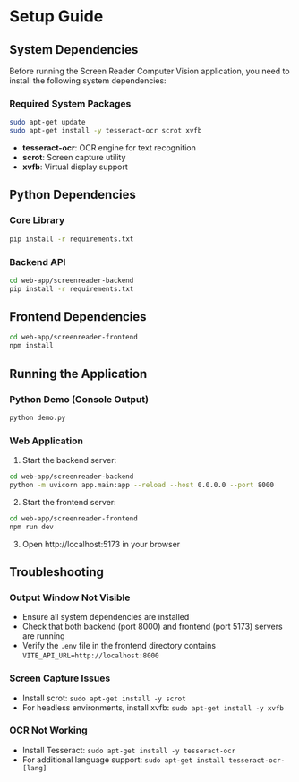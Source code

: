 # Setup Guide

## System Dependencies

Before running the Screen Reader Computer Vision application, you need to install the following system dependencies:

### Required System Packages

```bash
sudo apt-get update
sudo apt-get install -y tesseract-ocr scrot xvfb
```

- **tesseract-ocr**: OCR engine for text recognition
- **scrot**: Screen capture utility
- **xvfb**: Virtual display support

## Python Dependencies

### Core Library
```bash
pip install -r requirements.txt
```

### Backend API
```bash
cd web-app/screenreader-backend
pip install -r requirements.txt
```

## Frontend Dependencies

```bash
cd web-app/screenreader-frontend
npm install
```

## Running the Application

### Python Demo (Console Output)
```bash
python demo.py
```

### Web Application
1. Start the backend server:
```bash
cd web-app/screenreader-backend
python -m uvicorn app.main:app --reload --host 0.0.0.0 --port 8000
```

2. Start the frontend server:
```bash
cd web-app/screenreader-frontend
npm run dev
```

3. Open http://localhost:5173 in your browser

## Troubleshooting

### Output Window Not Visible
- Ensure all system dependencies are installed
- Check that both backend (port 8000) and frontend (port 5173) servers are running
- Verify the `.env` file in the frontend directory contains `VITE_API_URL=http://localhost:8000`

### Screen Capture Issues
- Install scrot: `sudo apt-get install -y scrot`
- For headless environments, install xvfb: `sudo apt-get install -y xvfb`

### OCR Not Working
- Install Tesseract: `sudo apt-get install -y tesseract-ocr`
- For additional language support: `sudo apt-get install tesseract-ocr-[lang]`
